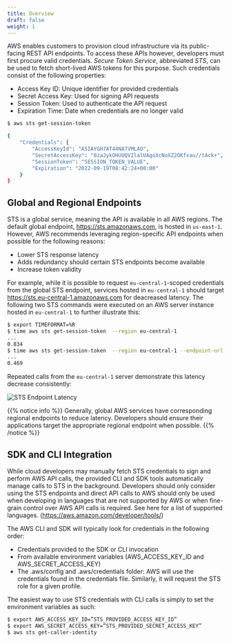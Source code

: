 ```yaml
---
title: Overview
draft: false
weight: 1
---
```


AWS enables customers to provision cloud infrastructure via its public-facing REST API endpoints. To access these APIs however, developers must first procure valid credentials. _Secure Token Service_, abbreviated _STS_, can be used to fetch short-lived AWS tokens for this purpose. Such credentials consist of the following properties:

- Access Key ID: Unique identifier for provided credentials
- Secret Access Key: Used for signing API requests
- Session Token: Used to authenticate the API request
- Expiration Time: Date when credentials are no longer valid

```sh
$ aws sts get-session-token

{
    "Credentials": {
        "AccessKeyId": "ASIAYGH7AT44NA7VMLAO",
        "SecretAccessKey": "0zaJykOHUUQV2lalUAgoXcNoXZ2OKfxau//tAck+",
        "SessionToken": "SESSION_TOKEN_VALUE",
        "Expiration": "2022-09-19T08:42:24+00:00"
    }
}
```

[//]: # (This should be moved to the AWS account overview)

## Global and Regional Endpoints

STS is a global service, meaning the API is available in all AWS regions. The default global endpoint, https://sts.amazonaws.com, is hosted in `us-east-1`. However, AWS recommends leveraging region-specific API endpoints when possible for the following reasons:

- Lower STS response latency
- Adds redundancy should certain STS endpoints become available
- Increase token validity

For example, while it is possible to request `eu-central-1`-scoped credentials from the global STS endpoint, services hosted in `eu-central-1` should target https://sts.eu-central-1.amazonaws.com for deacreased latency. The following two STS commands were executed on an AWS server instance hosted in `eu-central-1` to further illustrate this:

```sh
$ export TIMEFORMAT=%R
$ time aws sts get-session-token  --region eu-central-1
...
0.834
$ time aws sts get-session-token  --region eu-central-1 --endpoint-url https://sts.eu-central-1.amazonaws.com
...
0.469
```

Repeated calls from the `eu-central-1` server demonstrate this latency decrease consistently:

![STS Endpoint Latency](/images/sts/sts_endpoint_latency.png)

{{% notice info %}}
Generally, global AWS services have corresponding regional endpoints to reduce latency. Developers should ensure their 
applications target the appropriate regional endpoint when possible.
{{% /notice %}}

## SDK and CLI Integration

While cloud developers may manually fetch STS credentials to sign and perform AWS API calls, the provided CLI and SDK tools automatically manage calls to STS in the background. Developers should only consider using the STS endpoints and direct API calls to AWS should only be used when developing in languages that are not supported by AWS or when fine-grain control over AWS API calls is required. See here for a list of supported languages. (https://aws.amazon.com/developer/tools/) 

The AWS CLI and SDK will typically look for credentials in the following order:
- Credentials provided to the SDK or CLI invocation
- From available environment variables (AWS_ACCESS_KEY_ID and AWS_SECRET_ACCESS_KEY)
- The .aws/config and  .aws/credentials folder: AWS will use the credentials found in the credentials file. Similarly, it will request the STS role for a given profile.

The easiest way to use STS credentials with CLI calls is simply to set the environment variables as such:

```sh
$ export AWS_ACCESS_KEY_ID=”STS_PROVIDED_ACCESS_KEY_ID”
$ export AWS_SECRET_ACCESS_KEY=”STS_PROVIDED_SECRET_ACCESS_KEY”
$ aws sts get-caller-identity
```
